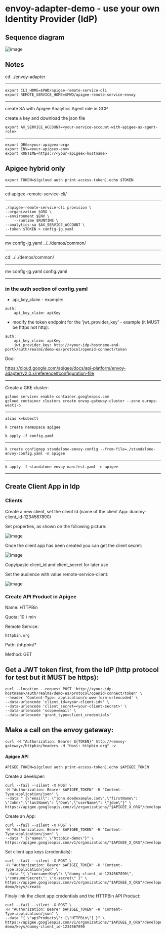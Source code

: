 # envoy-adapter-demo - use your own Identity Provider (IdP)

## Sequence diagram

![image](./pictures/sequence-ea-use-your-own-idp-v1.png)

## Notes

cd ../envoy-adapter

---

	export CLI_HOME=$PWD/apigee-remote-service-cli
	export REMOTE_SERVICE_HOME=$PWD/apigee-remote-service-envoy

---

create SA with Apigee Analytics Agent role in GCP

create a key and download the json file

	export AX_SERVICE_ACCOUNT=<your-service-account-with-apigee-ax-agent-role>

---

	export ORG=<your-apigeex-org>
	export ENV=<your-apigeex-env>
	export RUNTIME=https://<your-apigeex-hostname>

## Apigee hybrid only

	export TOKEN=$(gcloud auth print-access-token);echo $TOKEN

---

cd apigee-remote-service-cli/

---

	./apigee-remote-service-cli provision \
	--organization $ORG \
	--environment $ENV \
     	--runtime $RUNTIME \
	--analytics-sa $AX_SERVICE_ACCOUNT \
	--token $TOKEN > config-jg.yaml

---

mv config-jg.yaml ../../demos/common/

---

cd ../../demos/common/

---

mv config-jg.yaml config.yaml

---

### in the auth section of config.yaml

+ api_key_claim - example:

```
auth:
    api_key_claim: apiKey
```

+ modify the token endpoint for the 'jwt_provider_key' - example (it MUST be https not http):

```
auth:
    api_key_claim: apiKey
    jwt_provider_key: http://<your-idp-hostname-and-port>/auth/realms/demo-ea/protocol/openid-connect/token
```

Doc:

https://cloud.google.com/apigee/docs/api-platform/envoy-adapter/v2.0.x/reference#configuration-file

---

Create a GKE cluster:

	gcloud services enable container.googleapis.com
	gcloud container clusters create envoy-gateway-cluster --zone europe-west1-b

---

	alias k=kubectl

	k create namespace apigee

	k apply -f config.yaml

---

	k create configmap standalone-envoy-config --from-file=./standalone-envoy-config.yaml -n apigee

---

	k apply -f standalone-envoy-manifest.yaml -n apigee

---

## Create Client App in Idp

### Clients

Create a new client, set the client Id (name of the client App: dummy-client_id-1234567890)

Set properties, as shown on the following picture:

![image](./pictures/client.png)

Once the client app has been created you can get the client secret:

![image](./pictures/credentials.png) 

Copy/paste client_id and client_secret for later use

Set the audience with value remote-service-client:

![image](./pictures/audience.png)

### Create API Product in Apigee

Name: HTTPBin

Quota: 10 / min

Remote Service:

	httpbin.org

Path:
	/httpbin/*

Method:
	GET
	
## Get a JWT token first, from the IdP (http protocol for test but it MUST be  https):

	curl --location --request POST 'http://<your-idp-hostname>/auth/realms/demo-ea/protocol/openid-connect/token' \
	--header 'Content-Type: application/x-www-form-urlencoded' \
	--data-urlencode 'client_id=<your-client-id>' \
	--data-urlencode 'client_secret=<your-client-secret>' \
	--data-urlencode 'scope=email' \
	--data-urlencode 'grant_type=client_credentials'

## Make a call on the envoy gateway:

	curl -H "Authorization: Bearer ${TOKEN}" http://<envoy-gateway>/httpbin/headers -H "Host: httpbin.org" -v

#### Apigee API

	APIGEE_TOKEN=$(gcloud auth print-access-token);echo $APIGEE_TOKEN

Create a developer:

	curl --fail --silent -X POST \
	-H "Authorization: Bearer $APIGEE_TOKEN" -H "Content-Type:application/json" \
	--data " {\"email\": \"john.doe@example.com\",\"firstName\": \"John\",\"lastName\": \"Doe\",\"userName\": \"jdoe\"}" \
	https://apigee.googleapis.com/v1/organizations/"$APIGEE_X_ORG"/developers

Create an App:

	curl --fail --silent -X POST \
	-H "Authorization: Bearer $APIGEE_TOKEN" -H "Content-Type:application/json" \
	--data " {\"name\": \"httpbin-demo\"}" \
	https://apigee.googleapis.com/v1/organizations/"$APIGEE_X_ORG"/developers/john.doe@example.com/apps

Set client app keys (credentials):

	curl --fail --silent -X POST \
	-H "Authorization: Bearer $APIGEE_TOKEN" -H "Content-Type:application/json" \
	--data "{ \"consumerKey\": \"dummy-client_id-1234567890\", \"consumerSecret\": \"x-secret\" }" \
	https://apigee.googleapis.com/v1/organizations/"$APIGEE_X_ORG"/developers/john.doe@example.com/apps/httpbin-demo/keys/create

Finaly link the client app credentials and the HTTPBin API Product:

	curl --fail --silent -X POST \
	-H "Authorization: Bearer $APIGEE_TOKEN" -H "Content-Type:application/json" \
	--data "{ \"apiProducts\": [\"HTTPBin\"] }" \
	https://apigee.googleapis.com/v1/organizations/"$APIGEE_X_ORG"/developers/john.doe@example.com/apps/httpbin-demo/keys/dummy-client_id-1234567890



